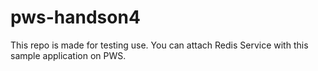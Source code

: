 # pws-handson4
This repo is made for testing use. You can attach Redis Service with this sample application on PWS.
